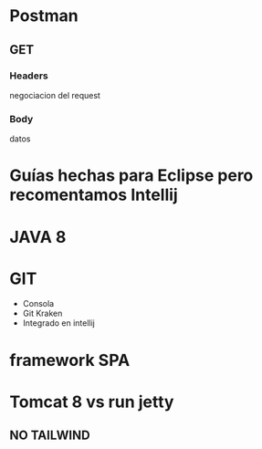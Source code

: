 
# Postman
## GET
### Headers
negociacion del request
### Body
datos

# Guías hechas para Eclipse pero recomentamos Intellij
# JAVA 8

# GIT
- Consola
- Git Kraken
- Integrado en intellij

# framework SPA

# Tomcat 8 vs run jetty

## NO TAILWIND